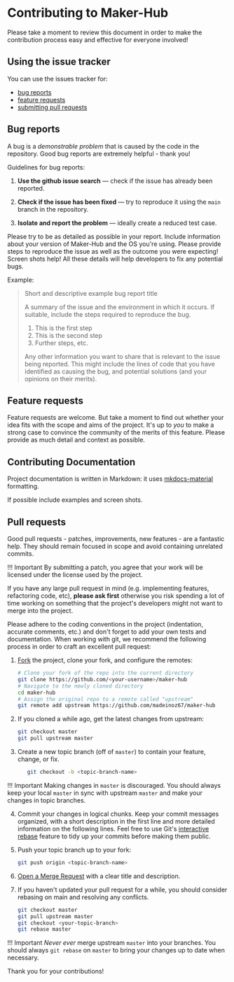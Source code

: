 # Contributing to Maker-Hub

Please take a moment to review this document in order to make the contribution
process easy and effective for everyone involved!

## Using the issue tracker

You can use the issues tracker for:

* [bug reports](#bug-reports)
* [feature requests](#feature-requests)
* [submitting pull requests](#pull-requests)

## Bug reports

A bug is a _demonstrable problem_ that is caused by the code in the repository.
Good bug reports are extremely helpful - thank you!

Guidelines for bug reports:

1. **Use the github issue search** &mdash; check if the issue has already been
   reported.

2. **Check if the issue has been fixed** &mdash; try to reproduce it using the
   `main` branch in the repository.

3. **Isolate and report the problem** &mdash; ideally create a reduced test
   case.

Please try to be as detailed as possible in your report. Include information about
your version of Maker-Hub and the OS you're using. Please provide steps to
reproduce the issue as well as the outcome you were expecting! Screen shots help!  All these details
will help developers to fix any potential bugs.

Example:

> Short and descriptive example bug report title
>
> A summary of the issue and the environment in which it occurs. If suitable,
> include the steps required to reproduce the bug.
>
> 1. This is the first step
> 2. This is the second step
> 3. Further steps, etc.
>
> Any other information you want to share that is relevant to the issue being
> reported. This might include the lines of code that you have identified as
> causing the bug, and potential solutions (and your opinions on their
> merits).

## Feature requests

Feature requests are welcome. But take a moment to find out whether your idea
fits with the scope and aims of the project. It's up to *you* to make a strong
case to convince the community of the merits of this feature.
Please provide as much detail and context as possible.

## Contributing Documentation

Project documentation is written in Markdown: it uses [mkdocs-material](https://squidfunk.github.io/mkdocs-material-insiders/)
formatting.

If possible include examples and screen shots.

## Pull requests

Good pull requests - patches, improvements, new features - are a fantastic
help. They should remain focused in scope and avoid containing unrelated
commits.

!!! Important
    By submitting a patch, you agree that your work will be
    licensed under the license used by the project.

If you have any large pull request in mind (e.g. implementing features,
refactoring code, etc), **please ask first** otherwise you risk spending
a lot of time working on something that the project's developers might
not want to merge into the project.

Please adhere to the coding conventions in the project (indentation,
accurate comments, etc.) and don't forget to add your own tests and
documentation. When working with git, we recommend the following process
in order to craft an excellent pull request:

1. [Fork](https://help.github.com/articles/fork-a-repo/) the project, clone your fork,
   and configure the remotes:

      ```sh
      # Clone your fork of the repo into the current directory
      git clone https://github.com/<your-username>/maker-hub
      # Navigate to the newly cloned directory
      cd maker-hub
      # Assign the original repo to a remote called "upstream"
      git remote add upstream https://github.com/madeinoz67/maker-hub
      ```

2. If you cloned a while ago, get the latest changes from upstream:

      ```bash
      git checkout master
      git pull upstream master
      ```

3. Create a new topic branch (off of `master`) to contain your feature, change,
   or fix.

   ```sh
      git checkout -b <topic-branch-name>
   ```

!!! Important
      Making changes in `master` is discouraged. You should always
      keep your local `master` in sync with upstream `master` and make your
      changes in topic branches.

4. Commit your changes in logical chunks. Keep your commit messages organized,
   with a short description in the first line and more detailed information on
   the following lines. Feel free to use Git's
   [interactive rebase](https://help.github.com/articles/about-git-rebase/)
   feature to tidy up your commits before making them public.

5. Push your topic branch up to your fork:
   
      ```sh
      git push origin <topic-branch-name>
      ```

6. [Open a Merge Request](https://help.github.com/articles/using-pull-requests/)
    with a clear title and description.

7. If you haven't updated your pull request for a while, you should consider
   rebasing on main and resolving any conflicts.
   
      ```sh
      git checkout master
      git pull upstream master
      git checkout <your-topic-branch>
      git rebase master
      ```

!!! Important
      _Never ever_ merge upstream `master` into your branches. You
      should always `git rebase` on `master` to bring your changes up to date when
      necessary.

Thank you for your contributions!
